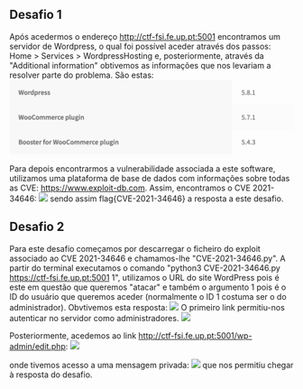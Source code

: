 ## Desafio 1
Após acedermos o endereço http://ctf-fsi.fe.up.pt:5001 encontramos um servidor de Wordpress, o qual foi possível aceder através dos passos: Home > Services > WordpressHosting e, posteriormente, através da "Additional information" obtivemos as informações que nos levariam a resolver parte do problema. São estas:
<img src = "informações-wordpress.png">

Para depois encontrarmos a vulnerabilidade associada a este software, utilizamos uma plataforma de base de dados com informações sobre todas as CVE: https://www.exploit-db.com.
Assim, encontramos o CVE 2021-34646:
<img src = "/Users/leticiacoelho/Desktop/FSI/l02g08/descarregar_exploit.png">
sendo assim flag{CVE-2021-34646} a resposta a este desafio.

## Desafio 2
Para este desafio começamos por descarregar o ficheiro do exploit associado ao CVE 2021-34646 e chamamos-lhe "CVE-2021-34646.py".
A partir do terminal executamos o comando "python3 CVE-2021-34646.py https://ctf-fsi.fe.up.pt:5001 1", utilizamos o URL do site WordPress pois é este em questão que queremos "atacar" e também o argumento 1 pois é o ID do usuário que queremos aceder (normalmente o ID 1 costuma ser o do administrador).
Obvtivemos esta resposta:
<img src = "/Users/leticiacoelho/Desktop/FSI/l02g08/links_para_aceder.png"> 
O primeiro link permitiu-nos autenticar no servidor como administradores.
<img src = "/Users/leticiacoelho/Desktop/FSI/l02g08/sucesso_login.png">

Posteriormente, acedemos ao link http://ctf-fsi.fe.up.pt:5001/wp-admin/edit.php:
<img src = "/Users/leticiacoelho/Desktop/FSI/l02g08/mensagem.png">

onde tivemos acesso a uma mensagem privada:
<img src = "/Users/leticiacoelho/Desktop/FSI/l02g08/mensagem2.png">
que nos permitiu chegar à resposta do desafio.
